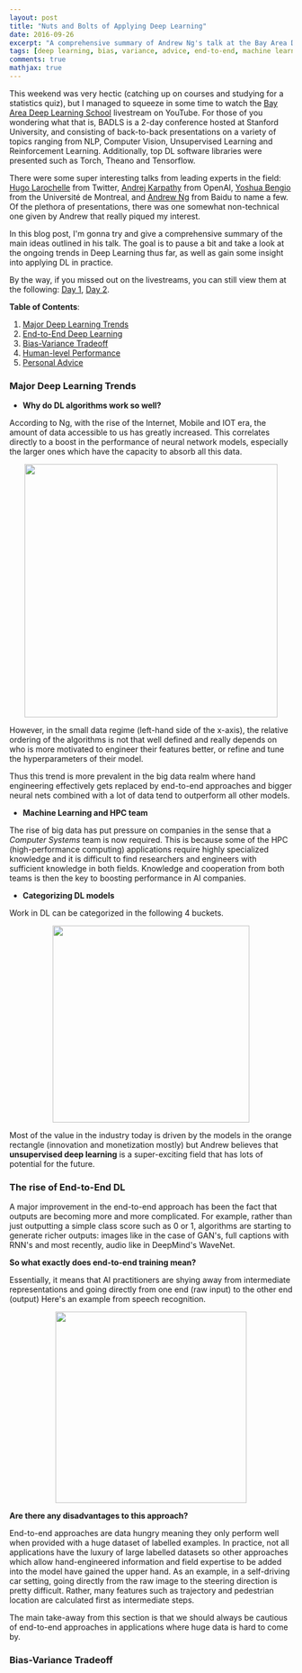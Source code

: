 ```yaml
---
layout: post
title: "Nuts and Bolts of Applying Deep Learning"
date: 2016-09-26
excerpt: "A comprehensive summary of Andrew Ng's talk at the Bay Area Deep Learning School (2016)"
tags: [deep learning, bias, variance, advice, end-to-end, machine learning]
comments: true
mathjax: true
---
```


This weekend was very hectic (catching up on courses and studying for a statistics quiz), but I managed to squeeze in some time to watch the [Bay Area Deep Learning School](http://www.bayareadlschool.org/) livestream on YouTube. For those of you wondering what that is, BADLS is a 2-day conference hosted at Stanford University, and consisting of back-to-back presentations on a variety of topics ranging from NLP, Computer Vision, Unsupervised Learning and Reinforcement Learning. Additionally, top DL software libraries were presented such as Torch, Theano and Tensorflow. 

There were some super interesting talks from leading experts in the field: [Hugo Larochelle](http://www.dmi.usherb.ca/~larocheh/index_en.html) from Twitter, [Andrej Karpathy](http://cs.stanford.edu/people/karpathy/) from OpenAI, [Yoshua Bengio](http://www.iro.umontreal.ca/~bengioy/yoshua_en/index.html) from the Université de Montreal, and [Andrew Ng](http://www.andrewng.org/) from Baidu to name a few. Of the plethora of presentations, there was one somewhat non-technical one given by Andrew that really piqued my interest. 

In this blog post, I'm gonna try and give a comprehensive summary of the main ideas outlined in his talk. The goal is to pause a bit and take a look at the ongoing trends in Deep Learning thus far, as well as gain some insight into applying DL in practice.

By the way, if you missed out on the livestreams, you can still view them at the following: [Day 1](https://www.youtube.com/watch?v=eyovmAtoUx0), [Day 2](https://www.youtube.com/watch?v=9dXiAecyJrY).


**Table of Contents**:

1. [Major Deep Learning Trends](#toc1)
2. [End-to-End Deep Learning](#toc2)
3. [Bias-Variance Tradeoff](#toc3)
4. [Human-level Performance](#toc4)
5. [Personal Advice](#toc5)

<a name='toc1'></a>

### Major Deep Learning Trends

- **Why do DL algorithms work so well?**

According to Ng, with the rise of the Internet, Mobile and IOT era, the amount of data accessible to us has greatly increased. This correlates directly to a boost in the performance of neural network models, especially the larger ones which have the capacity to absorb all this data.

<p align="center">
 <img src="perf_vs_data.png" width="450">
</p>

However, in the small data regime (left-hand side of the x-axis), the relative ordering of the algorithms is not that well defined and really depends on who is more motivated to engineer their features better, or refine and tune the hyperparameters of their model. 

Thus this trend is more prevalent in the big data realm where hand engineering effectively gets replaced by end-to-end approaches and bigger neural nets combined with a lot of data tend to outperform all other models.

- **Machine Learning and HPC team** 

The rise of big data has put pressure on companies in the sense that a *Computer Systems* team is now required. This is because some of the HPC (high-performance computing) applications require highly specialized knowledge and it is difficult to find researchers and engineers with sufficient knowledge in both fields. Knowledge and cooperation from both teams is then the key to boosting performance in AI companies.

- **Categorizing DL models**

Work in DL can be categorized in the following 4 buckets.

<p align="center">
 <img src="bucket.svg" width="350">
</p>

Most of the value in the industry today is driven by the models in the orange rectangle (innovation and monetization mostly) but Andrew believes that **unsupervised deep learning** is a super-exciting field that has lots of potential for the future.

<a name='toc2'></a>

### The rise of End-to-End DL

A major improvement in the end-to-end approach has been the fact that outputs are becoming more and more complicated. For example, rather than just outputting a simple class score such as 0 or 1, algorithms are starting to generate richer outputs: images like in the case of GAN's, full captions with RNN's and most recently, audio like in DeepMind's WaveNet.

**So what exactly does end-to-end training mean?**

Essentially, it means that AI practitioners are shying away from intermediate representations and going directly from one end (raw input) to the other end (output) Here's an example from speech recognition.

<p align="center">
 <img src="end-to-end.svg" width="340">
</p>

**Are there any disadvantages to this approach?**

End-to-end approaches are data hungry meaning they only perform well when provided with a huge dataset of labelled examples. In practice, not all applications have the luxury of large labelled datasets so other approaches which allow hand-engineered information and field expertise to be added into the model have gained the upper hand. As an example, in a self-driving car setting, going directly from the raw image to the steering direction is pretty difficult. Rather, many features such as trajectory and pedestrian location are calculated first as intermediate steps.


The main take-away from this section is that we should always be cautious of end-to-end approaches in applications where huge data is hard to come by. 

<a name='toc3'></a>

### Bias-Variance Tradeoff
